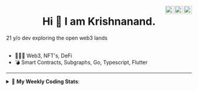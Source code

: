 <a href="https://twitter.com/incrypto32" target="_blank" rel="nofollow"><img align="right" alt="Pratik's Twitter" width="22px" src="https://cdn.jsdelivr.net/npm/simple-icons@v3/icons/twitter.svg" /></a><a href="https://www.linkedin.com/in/incrypto32" target="_blank" rel="nofollow"><img align="right" alt="Pratik's Linkdein" width="22px" src="https://cdn.jsdelivr.net/npm/simple-icons@v3/icons/linkedin.svg" /></a><a href="https://www.instagram.com/incrypto32" target="_blank" rel="nofollow"><img align="right" alt="Insta" width="22px" src="https://cdn.jsdelivr.net/npm/simple-icons@v3/icons/instagram.svg" /></a>

<center><h1> Hi 👋 I am Krishnanand. </h1></center>
21 y/o dev exploring the open web3 lands

 <br /> 
 <br /> 

 
- 👨🏽‍💻  Web3, NFT's, DeFi
- 💣  Smart Contracts, Subgraphs, Go, Typescript, Flutter
<!-- - 🌐 Visit my [porfolio website](https://incrypt32.github.io/) for complete background and contact. -->


---


<details> 
 <summary>🤖 <b>My Weekly Coding Stats</b>: </summary>
<br>

<!--START_SECTION:waka-->

```text
JavaScript   1 hr 11 mins    █████████░░░░░░░░░░░░░░░░   35.70 %
TypeScript   58 mins         ███████▒░░░░░░░░░░░░░░░░░   29.16 %
GraphQL      21 mins         ██▓░░░░░░░░░░░░░░░░░░░░░░   10.79 %
YAML         18 mins         ██▒░░░░░░░░░░░░░░░░░░░░░░   09.13 %
TOML         17 mins         ██░░░░░░░░░░░░░░░░░░░░░░░   08.61 %
JSON         10 mins         █▒░░░░░░░░░░░░░░░░░░░░░░░   05.22 %
```

<!--END_SECTION:waka-->

</details>


